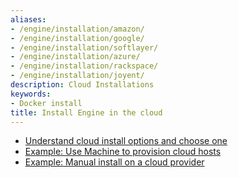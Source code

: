 ```yaml
---
aliases:
- /engine/installation/amazon/
- /engine/installation/google/
- /engine/installation/softlayer/
- /engine/installation/azure/
- /engine/installation/rackspace/
- /engine/installation/joyent/
description: Cloud Installations
keywords:
- Docker install
title: Install Engine in the cloud
---
```


* [Understand cloud install options and choose one](overview.md)
* [Example: Use Machine to provision cloud hosts](cloud-ex-machine-ocean.md)
* [Example: Manual install on a cloud provider](cloud-ex-aws.md)
